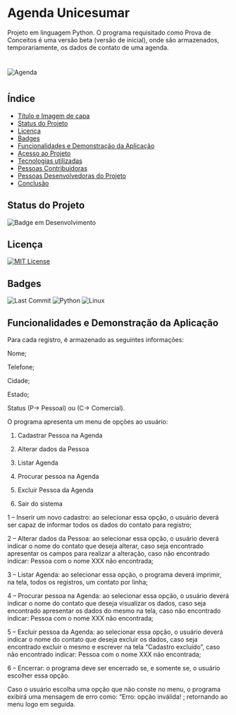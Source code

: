 # Agenda Unicesumar
Projeto em linguagem Python. O programa requisitado como Prova de Conceitos é uma versão beta (versão de inicial), onde são armazenados, temporariamente, os dados de contato de uma agenda.
#
![Agenda](https://user-images.githubusercontent.com/76622589/236109048-d7ecac50-f739-4ba5-affd-7db33409c5fa.png)
#
## Índice 
* [Título e Imagem de capa](#Título-e-Imagem-de-capa)
* [Status do Projeto](#status-do-projeto)
* [Licença](#licença)
* [Badges](#badges)
* [Funcionalidades e Demonstração da Aplicação](#funcionalidades-e-demonstração-da-aplicação)
* [Acesso ao Projeto](#acesso-ao-projeto)
* [Tecnologias utilizadas](#tecnologias-utilizadas)
* [Pessoas Contribuidoras](#pessoas-contribuidoras)
* [Pessoas Desenvolvedoras do Projeto](#pessoas-desenvolvedoras)
* [Conclusão](#conclusão)

## Status do Projeto
![Badge em Desenvolvimento](http://img.shields.io/static/v1?label=STATUS&message=EM%20DESENVOLVIMENTO&color=GREEN&style=for-the-badge)

## Licença
[![MIT License](https://img.shields.io/badge/License-MIT-green.svg)](https://choosealicense.com/licenses/mit/)

## Badges
![Last Commit](https://img.shields.io/github/last-commit/arlindomcorrea/automation_project)
![Python](https://img.shields.io/badge/python-3670A0?style=for-the-badge&logo=python&logoColor=ffdd54)
![Linux](https://img.shields.io/badge/Linux-FCC624?style=for-the-badge&logo=linux&logoColor=black)

## Funcionalidades e Demonstração da Aplicação
Para cada registro, é armazenado as seguintes informações:

Nome;

Telefone;

Cidade;

Estado;

Status (P-> Pessoal) ou (C-> Comercial).

O programa apresenta um menu de opções ao usuário:

1.	Cadastrar Pessoa na Agenda

2.	Alterar dados da Pessoa

3.	Listar Agenda

4.	Procurar pessoa na Agenda 

5.	Excluir Pessoa da Agenda

6.	Sair do sistema



1 – Inserir um novo cadastro:  ao selecionar essa opção, o usuário deverá ser capaz de informar todos os dados do contato para registro;

2 –	Alterar dados da Pessoa:  ao selecionar essa opção, o usuário deverá indicar o nome do contato que deseja alterar, caso seja encontrado apresentar os campos para realizar a alteração, caso não encontrado indicar: Pessoa com o nome XXX não encontrada;

3 – Listar Agenda: ao selecionar essa opção, o programa deverá imprimir, na tela, todos os registros, um contato por linha;

4 –	Procurar pessoa na Agenda:  ao selecionar essa opção, o usuário deverá indicar o nome do contato que deseja visualizar os dados, caso seja encontrado apresentar os dados do mesmo na tela, caso não encontrado indicar: Pessoa com o nome XXX não encontrada;

5 –	Excluir pessoa da Agenda:  ao selecionar essa opção, o usuário deverá indicar o nome do contato que deseja excluir os dados, caso seja encontrado excluir o mesmo e escrever na tela “Cadastro excluído”, caso não encontrado indicar: Pessoa com o nome XXX não encontrada;

6 – Encerrar: o programa deve ser encerrado se, e somente se, o usuário escolher essa opção.

Caso o usuário escolha uma opção que não conste no menu, o programa exibirá uma mensagem de erro como: “Erro: opção inválida! ; retornando ao menu logo em seguida.
